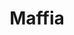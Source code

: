 ---
layout: riddle
title: Maffia
sha256: 44ff2057776604f0608edefa914163df8c7b5cd2fb1fa4cc969678a1dcc73296
image: normal_b8d6fad69663385d.jpeg
creator: Ács-Kurucz Gábor
year: 2015
---